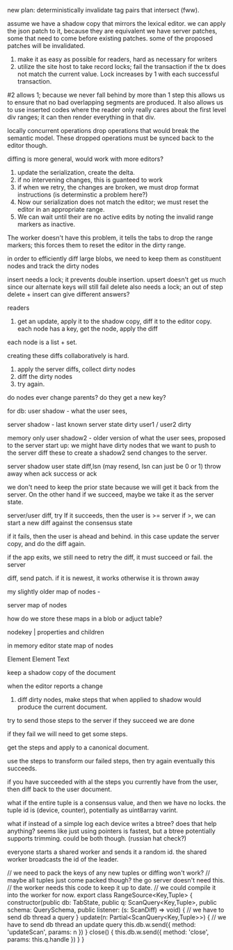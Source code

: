 
new plan: deterministically invalidate tag pairs that intersect (fww).

assume we have a shadow copy that mirrors the lexical editor.
we can apply the json patch to it, because they are equivalent
we have server patches, some that need to come before existing patches. some of the proposed patches will be invalidated.




1. make it as easy as possible for readers, hard as necessary for writers
2. utilize the site host to take record locks; fail the transaction if the tx does  not match the current value. Lock increases by 1 with each successful transaction.

#2 allows 1; because we never fall behind by more than 1 step this allows us to ensure that no bad overlapping segments are produced. It also allows us to use inserted codes where the reader only really cares about the first level div ranges; it can then render everything in that div.

locally concurrent operations drop operations that would break the semantic model. These dropped operations must be synced back to the editor though. 

diffing is more general, would work with more editors?
1. update the serialization, create the delta.
2. if no intervening changes, this is guanteed to work
3. if when we retry, the changes are broken, we must drop format instructions (is determinstic a problem here?)
4. Now our serialization does not match the editor; we must reset the editor in an appropriate range.
5. We can wait until their are no active edits by noting the invalid range markers as inactive. 

The worker doesn't have this problem, it tells the tabs to drop the range markers; this forces them to reset the editor in the dirty range.


in order to efficiently diff large blobs, we need to keep them as constituent nodes and track the dirty nodes


insert needs a lock; it prevents double insertion. upsert doesn't get us much since our alternate keys will still fail
delete also needs a lock; an out of step delete + insert can give different answers?


readers 
1. get an update, apply it to the shadow copy, diff it to the editor copy. each node has a key, get the node, apply the diff

each node is a list + set.

creating these diffs collaboratively is hard.

1. apply the server diffs, collect dirty nodes
2. diff the dirty nodes
3. try again.

do nodes ever change parents? do they get a new key?

for db:
  user shadow - what the user sees, 

  server shadow - last known server state
   dirty user1 / user2
   dirty 

   memory only
      user shadow2 - older version of what the user sees, proposed to the server
  start up:
     we might have dirty nodes that we want to push to the server
     diff these to create a shadow2
     send changes to the server. 

  server shadow
  user state
    diff,lsn (may resend, lsn can just be 0 or 1)
    throw away when ack success or ack

  we don't need to keep the prior state because we will get it back from the server. On the other hand if we succeed, maybe we take it as the server state.

  server/user
  diff, try 
  If it succeeds, then the user is >= server
  if >, we can start a new diff against the consensus state

 if it fails, then the user is ahead and behind. in this case update the server copy, and do the diff again.

 if the app exits, we still need to retry the diff, it must succeed or fail. the server






  diff, send patch. if it is newest, it works otherwise it is thrown away



  my slightly older map of nodes - 
 
  server map of nodes

  how do we store these maps in a blob or adjuct table?

  nodekey | properties and children

  
in memory
  editor state map of nodes


Element
   Element
     Text
   


keep a shadow copy of the document

when the editor reports a change
1. diff dirty nodes, make steps that when applied to shadow would produce the current document.

try to send those steps to the server
if they succeed we are done

if they fail we will need to get some steps.

get the steps and apply to a canonical document.

use the steps to transform our failed steps, then try again
eventually this succeeds. 

if you have succeeded with al the steps you currently have from the user, then diff back to the user document.


what if the entire tuple is a consensus value, and then we have no locks.
the tuple id is (device, counter), potentially as uint8array varint.

what if instead of a simple log each device writes a btree? does that help anything? seems like just using pointers is fastest, but a btree potentially supports trimming. could be both though. (russian hat check?)

everyone starts a shared worker and sends it a random id.
the shared worker broadcasts the id of the leader.


// we need to pack the keys of any new tuples or diffing won't work?
// maybe all tuples just come packed though? the go server doesn't need this.
// the worker needs this code to keep it up to date.
// we could compile it into the worker for now.
export class RangeSource<Key,Tuple> {
    constructor(public db: TabState, public q: ScanQuery<Key,Tuple>, public schema: QuerySchema<Key>, public listener: (s: ScanDiff) => void) {
        // we have to send db thread a query
    }
    update(n: Partial<ScanQuery<Key,Tuple>>) {
        // we have to send db thread an update query
        this.db.w.send({
            method: 'updateScan',
            params: n
        })
    }
    close() {
        this.db.w.send({
            method: 'close',
            params: this.q.handle
        })
    }
}
